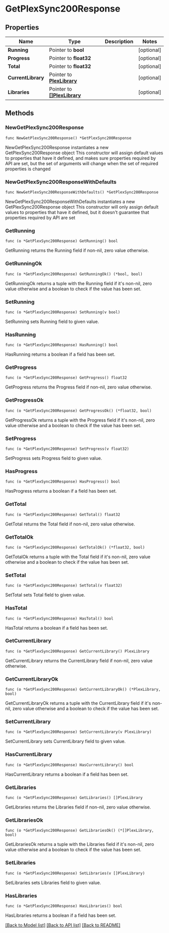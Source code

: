 # GetPlexSync200Response

## Properties

Name | Type | Description | Notes
------------ | ------------- | ------------- | -------------
**Running** | Pointer to **bool** |  | [optional] 
**Progress** | Pointer to **float32** |  | [optional] 
**Total** | Pointer to **float32** |  | [optional] 
**CurrentLibrary** | Pointer to [**PlexLibrary**](PlexLibrary.md) |  | [optional] 
**Libraries** | Pointer to [**[]PlexLibrary**](PlexLibrary.md) |  | [optional] 

## Methods

### NewGetPlexSync200Response

`func NewGetPlexSync200Response() *GetPlexSync200Response`

NewGetPlexSync200Response instantiates a new GetPlexSync200Response object
This constructor will assign default values to properties that have it defined,
and makes sure properties required by API are set, but the set of arguments
will change when the set of required properties is changed

### NewGetPlexSync200ResponseWithDefaults

`func NewGetPlexSync200ResponseWithDefaults() *GetPlexSync200Response`

NewGetPlexSync200ResponseWithDefaults instantiates a new GetPlexSync200Response object
This constructor will only assign default values to properties that have it defined,
but it doesn't guarantee that properties required by API are set

### GetRunning

`func (o *GetPlexSync200Response) GetRunning() bool`

GetRunning returns the Running field if non-nil, zero value otherwise.

### GetRunningOk

`func (o *GetPlexSync200Response) GetRunningOk() (*bool, bool)`

GetRunningOk returns a tuple with the Running field if it's non-nil, zero value otherwise
and a boolean to check if the value has been set.

### SetRunning

`func (o *GetPlexSync200Response) SetRunning(v bool)`

SetRunning sets Running field to given value.

### HasRunning

`func (o *GetPlexSync200Response) HasRunning() bool`

HasRunning returns a boolean if a field has been set.

### GetProgress

`func (o *GetPlexSync200Response) GetProgress() float32`

GetProgress returns the Progress field if non-nil, zero value otherwise.

### GetProgressOk

`func (o *GetPlexSync200Response) GetProgressOk() (*float32, bool)`

GetProgressOk returns a tuple with the Progress field if it's non-nil, zero value otherwise
and a boolean to check if the value has been set.

### SetProgress

`func (o *GetPlexSync200Response) SetProgress(v float32)`

SetProgress sets Progress field to given value.

### HasProgress

`func (o *GetPlexSync200Response) HasProgress() bool`

HasProgress returns a boolean if a field has been set.

### GetTotal

`func (o *GetPlexSync200Response) GetTotal() float32`

GetTotal returns the Total field if non-nil, zero value otherwise.

### GetTotalOk

`func (o *GetPlexSync200Response) GetTotalOk() (*float32, bool)`

GetTotalOk returns a tuple with the Total field if it's non-nil, zero value otherwise
and a boolean to check if the value has been set.

### SetTotal

`func (o *GetPlexSync200Response) SetTotal(v float32)`

SetTotal sets Total field to given value.

### HasTotal

`func (o *GetPlexSync200Response) HasTotal() bool`

HasTotal returns a boolean if a field has been set.

### GetCurrentLibrary

`func (o *GetPlexSync200Response) GetCurrentLibrary() PlexLibrary`

GetCurrentLibrary returns the CurrentLibrary field if non-nil, zero value otherwise.

### GetCurrentLibraryOk

`func (o *GetPlexSync200Response) GetCurrentLibraryOk() (*PlexLibrary, bool)`

GetCurrentLibraryOk returns a tuple with the CurrentLibrary field if it's non-nil, zero value otherwise
and a boolean to check if the value has been set.

### SetCurrentLibrary

`func (o *GetPlexSync200Response) SetCurrentLibrary(v PlexLibrary)`

SetCurrentLibrary sets CurrentLibrary field to given value.

### HasCurrentLibrary

`func (o *GetPlexSync200Response) HasCurrentLibrary() bool`

HasCurrentLibrary returns a boolean if a field has been set.

### GetLibraries

`func (o *GetPlexSync200Response) GetLibraries() []PlexLibrary`

GetLibraries returns the Libraries field if non-nil, zero value otherwise.

### GetLibrariesOk

`func (o *GetPlexSync200Response) GetLibrariesOk() (*[]PlexLibrary, bool)`

GetLibrariesOk returns a tuple with the Libraries field if it's non-nil, zero value otherwise
and a boolean to check if the value has been set.

### SetLibraries

`func (o *GetPlexSync200Response) SetLibraries(v []PlexLibrary)`

SetLibraries sets Libraries field to given value.

### HasLibraries

`func (o *GetPlexSync200Response) HasLibraries() bool`

HasLibraries returns a boolean if a field has been set.


[[Back to Model list]](../README.md#documentation-for-models) [[Back to API list]](../README.md#documentation-for-api-endpoints) [[Back to README]](../README.md)


